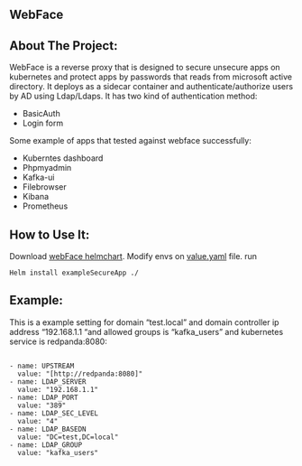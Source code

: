 ## WebFace

## About The Project:

WebFace is a reverse proxy that is designed to secure unsecure apps on kubernetes and protect apps by passwords that reads from microsoft active directory. It deploys as a sidecar container and authenticate/authorize users by AD using Ldap/Ldaps.
It has two kind of authentication method:

-   BasicAuth
-   Login form
    

Some example of apps that tested against webface successfully:

-   Kuberntes dashboard
-   Phpmyadmin
-   Kafka-ui
-   Filebrowser
-   Kibana
-   Prometheus
    

## How to Use It:

Download [webFace helmchart](https://github.com/Abbas-gheydi/webface/tree/main/deploy).
Modify envs on [value.yaml](https://github.com/Abbas-gheydi/webface/blob/main/deploy/helm/values.yaml) file.
run
```
Helm install exampleSecureApp ./
```  
## Example:

This is a example setting for domain “test.local” and domain controller ip address “192.168.1.1 “and allowed groups is “kafka_users” and kubernetes service is redpanda:8080:

```

- name: UPSTREAM
  value: "[http://redpanda:8080]"
- name: LDAP_SERVER
  value: "192.168.1.1"
- name: LDAP_PORT
  value: "389"
- name: LDAP_SEC_LEVEL
  value: "4"
- name: LDAP_BASEDN
  value: "DC=test,DC=local"
- name: LDAP_GROUP
  value: "kafka_users"
```
```

